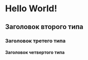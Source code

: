 # Hello World!

## Заголовок второго типа

### Заголовок третего типа

#### Заголовок четвертого типа
